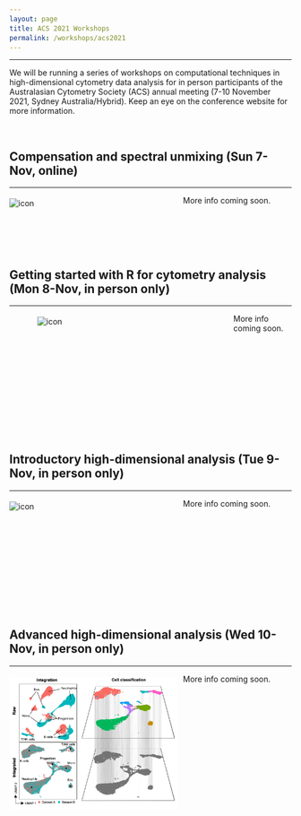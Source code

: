 ```yaml
---
layout: page
title: ACS 2021 Workshops
permalink: /workshops/acs2021
---
```


---


We will be running a series of workshops on computational techniques in high-dimensional cytometry data analysis for in person participants of the Australasian Cytometry Society (ACS) annual meeting (7-10 November 2021, Sydney Australia/Hybrid). Keep an eye on the conference website for more information.

<br />

<h2>Compensation and spectral unmixing (Sun 7-Nov, online)</h2>

---

<div class='row'>
    <div class="image">
        <a href="#">
            <img src="https://github.com/tomashhurst/tomashhurst.github.io/blob/master/images/Niewold%202020.png?raw=true" alt="icon" width="300" align="left" style="padding-left: 0px; padding-right: 10px; padding-top: 5px; padding-bottom: 10px">
        </a>
    </div>
</div>

More info coming soon.

<br />
<br />
<br />
<br />

<h2>Getting started with R for cytometry analysis (Mon 8-Nov, in person only)</h2>

---

<div class='row'>
    <div class="image">
        <a href="#">
            <img src="https://upload.wikimedia.org/wikipedia/commons/thumb/1/1b/R_logo.svg/1200px-R_logo.svg.png" alt="icon" width="300" align="left" style="padding-left: 50px; padding-right: 50px; padding-top: 5px; padding-bottom: 10px">
        </a>
    </div>
</div>

More info coming soon.

<br />
<br />
<br />
<br />
<br />
<br />
<br />
<br />
<br />
<br />

<h2>Introductory high-dimensional analysis (Tue 9-Nov, in person only)</h2>

---

<div class='row'>
    <div class="image">
        <a href="#">
            <img src="https://wiki.centenary.org.au/download/attachments/186841491/image2020-8-20_14-46-9.png?version=1&modificationDate=1613891282510&api=v2" alt="icon" width="300" align="left" style="padding-left: 0px; padding-right: 10px; padding-top: 5px; padding-bottom: 10px">
        </a>
    </div>
</div>

More info coming soon.

<br />
<br />
<br />
<br />
<br />
<br />
<br />
<br />
<br />
<br />

<h2>Advanced high-dimensional analysis (Wed 10-Nov, in person only)</h2>

---

<div class='row'>
    <div class="image">
        <a href="#">
            <img src="https://raw.githubusercontent.com/ImmuneDynamics/ImmuneDynamics.github.io/master/images/Integration.png" alt="icon" width="300" align="left" style="padding-left: 0px; padding-right: 10px; padding-top: 5px; padding-bottom: 10px">
        </a>
    </div>
</div>

More info coming soon.

<br />
<br />
<br />
<br />
<br />
<br />
<br />
<br />
